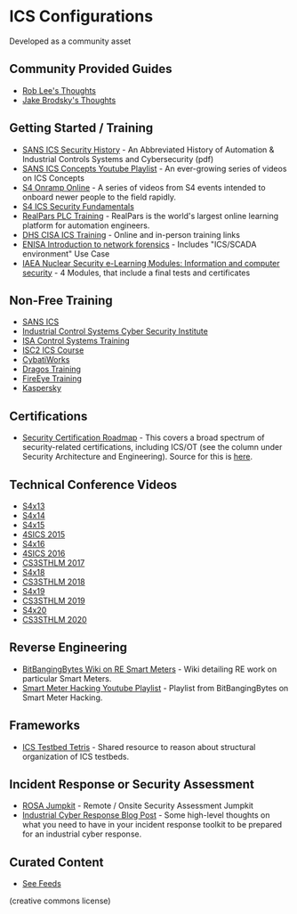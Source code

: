 # ICS Configurations

Developed as a community asset

## Community Provided Guides

- [Rob Lee's Thoughts](roblee.md)
- [Jake Brodsky's Thoughts](scadamagICSLab.md)

## Getting Started / Training

- [SANS ICS Security History](https://ics.sans.org/media/An-Abbreviated-History-of-Automation-and-ICS-Cybersecurity.pdf) - An Abbreviated History of Automation & Industrial Controls Systems and Cybersecurity (pdf)
- [SANS ICS Concepts Youtube Playlist](https://www.youtube.com/playlist?list=PLjoUWqjR7qXhGruLWvAewVkJ05Nh8z4O8) - An ever-growing series of videos on ICS Concepts
- [S4 Onramp Online](https://www.youtube.com/playlist?list=PL8OWO1qWXF4qRHrSTpwFbuLUL-bOrGn4y) - A series of videos from S4 events intended to onboard newer people to the field rapidly.
- [S4 ICS Security Fundamentals](https://www.youtube.com/playlist?list=PL8OWO1qWXF4rz8ZyeQh9B9wTt5LIlVN0Z)
- [RealPars PLC Training](https://www.youtube.com/c/realpars/playlists) - RealPars is the world's largest online learning platform for automation engineers.
- [DHS CISA ICS Training](https://us-cert.cisa.gov/ics/Training-Available-Through-ICS-CERT) - Online and in-person training links
- [ENISA Introduction to network forensics](https://www.enisa.europa.eu/topics/trainings-for-cybersecurity-specialists/online-training-material/technical-operational#network_forensics) - Includes "ICS/SCADA environment" Use Case
- [IAEA Nuclear Security e-Learning Modules: Information and computer security](https://elearning.iaea.org/m2/course/index.php?categoryid=104) - 4 Modules, that include a final tests and certificates

## Non-Free Training

- [SANS ICS](https://www.sans.org/industrial-control-systems-security/)
- [Industrial Control Systems Cyber Security Institute](https://icscsi.org/index.html)
- [ISA Control Systems Training](https://www.isa.org/training-and-certification/isa-training/control-systems-training)
- [ISC2 ICS Course](https://www.isc2.org/Development/Immersive-Courses/Exploring-Cybersecurity-in-Industrial-Control-Systems)
- [CybatiWorks](https://intelligenesisllc.com/cybatiworks-2/)
- [Dragos Training](https://www.dragos.com/training/)
- [FireEye Training](https://www.fireeye.com/services/training/courses.html)
- [Kaspersky](https://ics.kaspersky.com/media/Kaspersky-ICS-CERT-Training-Program.pdf)

## Certifications

- [Security Certification Roadmap](https://pauljerimy.com/security-certification-roadmap/) - This covers a broad spectrum of security-related certifications, including ICS/OT (see the column under Security Architecture and Engineering). Source for this is [here](https://github.com/sinecurelife/SecCertRoadmapHTML).

## Technical Conference Videos

- [S4x13](https://www.youtube.com/playlist?list=PL8OWO1qWXF4qoq2QYKSLmBnGlYJDEnwLC)
- [S4x14](https://www.youtube.com/playlist?list=PL8OWO1qWXF4pf9rUklNPPS2z1aF651FJm)
- [S4x15](https://www.youtube.com/playlist?list=PL8OWO1qWXF4ooQiuKuT1lKEz-uu50Pie4)
- [4SICS 2015](https://www.youtube.com/playlist?list=PLK9u2M6_KckQYRg2nKSvoNivx-DWDCmYS)
- [S4x16](https://www.youtube.com/playlist?list=PL8OWO1qWXF4qABous0ingd8x8oR3HuqyC)
- [4SICS 2016](https://www.youtube.com/playlist?list=PLK9u2M6_KckQpC1iABet3hEY57yuv02Kw)
- [CS3STHLM 2017](https://www.youtube.com/playlist?list=PLK9u2M6_KckRA4YlcGtmEgIVHKYkok0UV)
- [S4x18](https://www.youtube.com/playlist?list=PL8OWO1qWXF4qYG19p7An4Vw3N2YZ86aRS)
- [CS3STHLM 2018](https://www.youtube.com/playlist?list=PLK9u2M6_KckTrwNok5JubicYBu8GUSRKW)
- [S4x19](https://www.youtube.com/playlist?list=PL8OWO1qWXF4qYu-Kak1dOVvx0iq2fekdS)
- [CS3STHLM 2019](https://www.youtube.com/playlist?list=PLK9u2M6_KckS-xoCb8g2qxaD3vxYN29-S)
- [S4x20](https://www.youtube.com/playlist?list=PL8OWO1qWXF4o4wPUBcZcHn_Fu3PtqOVg9)
- [CS3STHLM 2020](https://www.youtube.com/playlist?list=PLK9u2M6_KckS-xoCb8g2qxaD3vxYN29-S)

## Reverse Engineering

- [BitBangingBytes Wiki on RE Smart Meters](https://wiki.recessim.com/view/Advanced_Metering_Infrastructure) - Wiki detailing RE work on particular Smart Meters.
- [Smart Meter Hacking Youtube Playlist](https://www.youtube.com/playlist?list=PLYlhncU2MojDY9gxU36pxNVkiylGGcbwq) - Playlist from BitBangingBytes on Smart Meter Hacking.

## Frameworks

- [ICS Testbed Tetris](https://lancaster-ics-testbed.github.io) - Shared resource to reason about structural organization of ICS testbeds.

## Incident Response or Security Assessment

- [ROSA Jumpkit](https://github.com/cutaway-security/ROSA_Jumpkit) - Remote / Onsite Security Assessment Jumpkit
- [Industrial Cyber Response Blog Post](https://www.dragos.com/blog/industry-news/preparing-for-industrial-cyber-response-what-to-have-in-your-incident-response-toolkit/) - Some high-level thoughts on what you need to have in your incident response toolkit to be prepared for an industrial cyber response.

## Curated Content

- [See Feeds](/feeds/)

(creative commons license)
